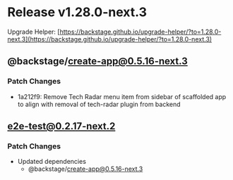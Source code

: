 # Release v1.28.0-next.3

Upgrade Helper: [https://backstage.github.io/upgrade-helper/?to=1.28.0-next.3](https://backstage.github.io/upgrade-helper/?to=1.28.0-next.3)

## @backstage/create-app@0.5.16-next.3

### Patch Changes

- 1a212f9: Remove Tech Radar menu item from sidebar of scaffolded app to align with removal of tech-radar plugin from backend

## e2e-test@0.2.17-next.2

### Patch Changes

- Updated dependencies
  - @backstage/create-app@0.5.16-next.3
